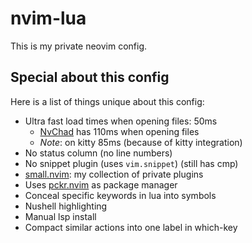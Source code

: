 # nvim-lua
This is my private neovim config.

## Special about this config
Here is a list of things unique about this config:
+ Ultra fast load times when opening files: 50ms
    + [NvChad](https://github.com/NvChad/nvchad) has 110ms when opening files
    + *Note*: on kitty 85ms (because of kitty integration)
+ No status column (no line numbers)
+ No snippet plugin (uses `vim.snippet`) (still has cmp)
+ [small.nvim](https://github.com/altermo/small.nvim): my collection of private plugins
+ Uses [pckr.nvim](https://github.com/lewis6991/pckr.nvim) as package manager
+ Conceal specific keywords in lua into symbols
+ Nushell highlighting
+ Manual lsp install
+ Compact similar actions into one label in which-key
